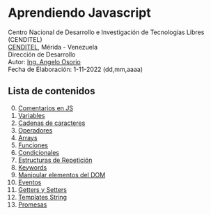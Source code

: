 # Aprendiendo Javascript
Centro Nacional de Desarrollo e Investigación de Tecnologías Libres (CENDITEL) <br>
[CENDITEL](https://www.cenditel.gob.ve/), Mérida - Venezuela<br>
Dirección de Desarrollo<br>
Autor: [Ing. Angelo Osorio](https://twitter.com/Engel_PAIN)<br>
Fecha de Elaboración: 1-11-2022 (dd,mm,aaaa)

## Lista de contenidos
0. [Comentarios en JS](./comentarios.js)
1. [Variables](./variables.js)
1. [Cadenas de caracteres](./cadenas.js)
1. [Operadores](./operadores.js)
1. [Arrays](./arrays.js)
1. [Funciones](./funciones.js)
1. [Condicionales](./condicionales.js)
1. [Estructuras de Repetición](./ciclos.js)
1. [Keywords](./keywors.js)
1. [Manipular elementos del DOM](./manipularElDOM.js)
1. [Eventos](./eventos.js)
1. [Getters y Setters](./getnset.js)
1. [Templates String](./templateStrings.js)
1. [Promesas](./promesas.js)